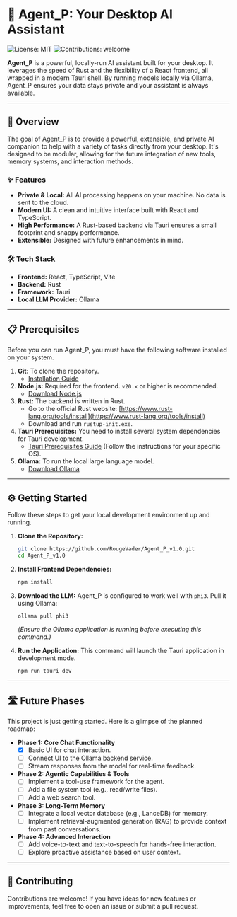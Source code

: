 
# 🤖 Agent_P: Your Desktop AI Assistant

![License: MIT](https://img.shields.io/badge/License-MIT-blue.svg)
![Contributions: welcome](https://img.shields.io/badge/Contributions-welcome-brightgreen.svg)

**Agent_P** is a powerful, locally-run AI assistant built for your desktop. It leverages the speed of Rust and the flexibility of a React frontend, all wrapped in a modern Tauri shell. By running models locally via Ollama, Agent_P ensures your data stays private and your assistant is always available.

---

## 🚀 Overview

The goal of Agent_P is to provide a powerful, extensible, and private AI companion to help with a variety of tasks directly from your desktop. It's designed to be modular, allowing for the future integration of new tools, memory systems, and interaction methods.

### ✨ Features
- **Private & Local:** All AI processing happens on your machine. No data is sent to the cloud.
- **Modern UI:** A clean and intuitive interface built with React and TypeScript.
- **High Performance:** A Rust-based backend via Tauri ensures a small footprint and snappy performance.
- **Extensible:** Designed with future enhancements in mind.

### 🛠️ Tech Stack
- **Frontend:** React, TypeScript, Vite
- **Backend:** Rust
- **Framework:** Tauri
- **Local LLM Provider:** Ollama

---

## 📋 Prerequisites

Before you can run Agent_P, you must have the following software installed on your system.

1.  **Git:** To clone the repository.
    - [Installation Guide](https://git-scm.com/book/en/v2/Getting-Started-Installing-Git)
2.  **Node.js:** Required for the frontend. `v20.x` or higher is recommended.
    - [Download Node.js](https://nodejs.org/)
3.  **Rust:** The backend is written in Rust.
    - Go to the official Rust website: [https://www.rust-lang.org/tools/install](https://www.rust-lang.org/tools/install)
    - Download and run `rustup-init.exe`.
4.  **Tauri Prerequisites:** You need to install several system dependencies for Tauri development.
    - [Tauri Prerequisites Guide](https://tauri.app/v1/guides/getting-started/prerequisites) (Follow the instructions for your specific OS).
5.  **Ollama:** To run the local large language model.
    - [Download Ollama](https://ollama.com/)

---

## ⚙️ Getting Started

Follow these steps to get your local development environment up and running.

1.  **Clone the Repository:**
    ```bash
    git clone https://github.com/RougeVader/Agent_P_v1.0.git
    cd Agent_P_v1.0
    ```

2.  **Install Frontend Dependencies:**
    ```bash
    npm install
    ```

3.  **Download the LLM:**
    Agent_P is configured to work well with `phi3`. Pull it using Ollama:
    ```bash
    ollama pull phi3
    ```
    *(Ensure the Ollama application is running before executing this command.)*

4.  **Run the Application:**
    This command will launch the Tauri application in development mode.
    ```bash
    npm run tauri dev
    ```

---

## 🛣️ Future Phases

This project is just getting started. Here is a glimpse of the planned roadmap:

-   **Phase 1: Core Chat Functionality**
    -   [x] Basic UI for chat interaction.
    -   [ ] Connect UI to the Ollama backend service.
    -   [ ] Stream responses from the model for real-time feedback.

-   **Phase 2: Agentic Capabilities & Tools**
    -   [ ] Implement a tool-use framework for the agent.
    -   [ ] Add a file system tool (e.g., read/write files).
    -   [ ] Add a web search tool.

-   **Phase 3: Long-Term Memory**
    -   [ ] Integrate a local vector database (e.g., LanceDB) for memory.
    -   [ ] Implement retrieval-augmented generation (RAG) to provide context from past conversations.

-   **Phase 4: Advanced Interaction**
    -   [ ] Add voice-to-text and text-to-speech for hands-free interaction.
    -   [ ] Explore proactive assistance based on user context.

---

## 🙌 Contributing

Contributions are welcome! If you have ideas for new features or improvements, feel free to open an issue or submit a pull request.
